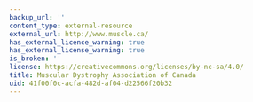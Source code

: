 ```yaml
---
backup_url: ''
content_type: external-resource
external_url: http://www.muscle.ca/
has_external_licence_warning: true
has_external_license_warning: true
is_broken: ''
license: https://creativecommons.org/licenses/by-nc-sa/4.0/
title: Muscular Dystrophy Association of Canada
uid: 41f00f0c-acfa-482d-af04-d22566f20b32
---
```

